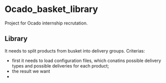 # Ocado_basket_library
Project for Ocado internship recrutation.

## Library
It needs to split products from busket into delivery groups.
Criterias:
- first it needs to load configuration files, which conatins possible delivery types and possible deliveries for each product;
- the result we want 
- 

